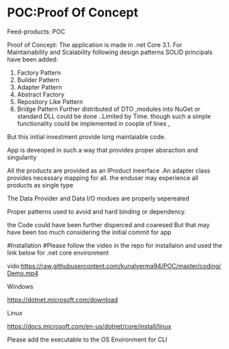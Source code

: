 # POC:Proof Of Concept
Feed-products: POC

Proof of Concept:
The application is made in .net Core 3.1.
For Maintainability and Scalability following design  patterns SOLID principals have been added:
1.	Factory Pattern
2.	Builder Pattern
3.   Adapter Pattern
4.	Abstract Factory
5.	Repository Like Pattern
6.	Bridge Pattern
Further distributed of DTO ,modules into NuGet or standard DLL could be done ..Limited by Time.
though such a simple functionality could be implemented in  coople of lines ,

But this initial investment provide long maintaiable  code.

App is deveoped in such a way that provides proper absraction and singularity

All the products are provided as an IProduct ineerface .An adapter class provides necessary mapping for all.
the enduser may experience all products as single type

The Data Provider and Data I/O  modues are properly sepereated

Proper patterns used to avoid and hard binding or dependency.

the Code could have been further disperced and coaresed But that may have been too much 
considering the initial commit for app
 

#Installation 
 #Please follow the video in the repo for installaion and used the link below for .net core environment
 
 vido:https://raw.githubusercontent.com/kunalverma94/POC/master/coding/Demo.mp4
 
 
Windows

https://dotnet.microsoft.com/download


Linux

https://docs.microsoft.com/en-us/dotnet/core/install/linux

Please add the executable to the OS Environment  for CLI




